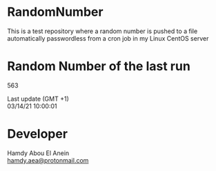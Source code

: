 # RandomNumber    
This is a test repository where a random number is pushed to a file automatically passwordless from a cron job in my Linux CentOS server    
# Random Number of the last run   
563
      
Last update (GMT +1)    
03/14/21 10:00:01
# Developer    
Hamdy Abou El Anein   
hamdy.aea@protonmail.com
